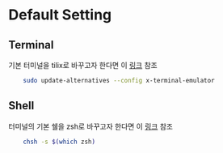 # Default Setting

## Terminal

기본 터미널을 tilix로 바꾸고자 한다면 이 [링크] 참조

```bash
    sudo update-alternatives --config x-terminal-emulator
```

[링크]: https://askubuntu.com/questions/1279421/change-default-terminal-to-tilix-terminal-using-shortcut

## Shell

터미널의 기본 쉘을 zsh로 바꾸고자 한다면 이 [링크][링크2] 참조

```bash
    chsh -s $(which zsh)
```

[링크2]: https://askubuntu.com/questions/131823/how-to-make-zsh-the-default-shell
